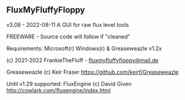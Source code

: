 FluxMyFluffyFloppy
----------------------------------------
v3.08 - 2022-08-11
A GUI for raw flux level tools

FREEWARE - Source code will follow if "cleaned"

Requirements: Microsoft(r) Windows(r) & Greaseweazle v1.2x

(c) 2021-2022 FrankieTheFluff - fluxmyfluffyfloppy@mail.de

Greaseweazle (c) Keir Fraser
https://github.com/keirf/Greaseweazle

Until v1.29 supported:
FluxEngine (c) David Given
http://cowlark.com/fluxengine/index.html
